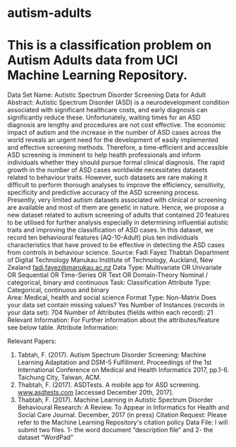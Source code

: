 # autism-adults
# This is a classification problem on Autism Adults data from UCI Machine Learning Repository.
Data Set Name: Autistic Spectrum Disorder Screening Data for Adult  
Abstract: Autistic Spectrum Disorder (ASD) is a neurodevelopment  condition associated with significant healthcare costs, and early diagnosis can significantly reduce these. Unfortunately, waiting times for an ASD diagnosis are lengthy and procedures are not cost effective. The economic impact of autism and the increase in the number of ASD cases across the world reveals an urgent need for the development of easily implemented and effective screening methods. Therefore, a time-efficient and accessible ASD screening is imminent to help health professionals and inform individuals whether they should pursue formal clinical diagnosis.  The rapid growth in the number of ASD cases worldwide necessitates datasets related to behaviour traits. However, such datasets are rare making it difficult to perform thorough analyses to improve the efficiency, sensitivity, specificity and predictive accuracy of the ASD screening process. Presently, very limited autism datasets associated with clinical or screening are available and most of them are genetic in nature. Hence, we propose a new dataset related to autism screening of adults that contained 20 features to be utilised for further analysis especially in determining influential autistic traits and improving the classification of ASD cases. In this dataset, we record ten behavioural features (AQ-10-Adult) plus ten individuals characteristics that have proved to be effective in detecting the ASD cases from controls in behaviour science. 
Source: Fadi Fayez Thabtah
Department of Digital Technology
Manukau Institute of Technology,
Auckland, New Zealand
fadi.fayez@manukau.ac.nz
Data Type: Multivariate OR Univariate OR Sequential OR Time-Series OR Text OR Domain-Theory
Nominal / categorical, binary and continuous 
Task: Classification
Attribute Type: Categorical, continuous and binary  
Area: Medical, health and social science
Format Type: Non-Matrix
Does your data set contain missing values? Yes
Number of Instances (records in your data set): 704
Number of Attributes (fields within each record): 21
Relevant Information: For Further information about the attributes/feature see below  table.
Attribute Information:

Relevant Papers:  
1) Tabtah, F. (2017). Autism Spectrum Disorder Screening: Machine Learning Adaptation and DSM-5 Fulfillment. Proceedings of the 1st International Conference on Medical and Health Informatics 2017, pp.1-6. Taichung City, Taiwan, ACM.
2) Thabtah, F. (2017). ASDTests. A mobile app for ASD screening. www.asdtests.com [accessed December  20th, 2017].
3) Thabtah, F. (2017). Machine Learning in Autistic Spectrum Disorder Behavioural Research: A Review. To Appear in Informatics for Health and Social Care Journal. December, 2017 (in press)
Citation Request:
Please refer to the Machine Learning Repository's citation policy
Data File: I will submit two files. 1- the word document “description file” and 2- the dataset “WordPad” 


